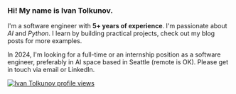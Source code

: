 ### Hi! My name is Ivan Tolkunov.

I'm a software engineer with **5+ years of experience**. I'm passionate about *AI* and *Python*. I learn by building practical projects, check out my blog posts for more examples.

In 2024, I'm looking for a full-time or an internship position as a software engineer, preferably in AI space based in Seattle (remote is OK). Please get in touch via email or LinkedIn.

[![Ivan Tolkunov profile views](https://u8views.com/api/v1/github/profiles/57285928/views/day-week-month-total-count.svg)](https://u8views.com/github/ivan-tolkunov)

<!--START_SECTION:waka-->
<!--END_SECTION:waka-->
